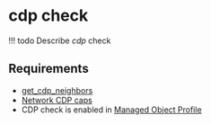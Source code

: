 # cdp check

<!-- prettier-ignore -->
!!! todo
    Describe *cdp* check

## Requirements

* [get_cdp_neighbors](../../../dev/scripts/get_cdp_neighbors)
* [Network CDP caps](../../../reference/caps/network/cdp.md)
* CDP check is enabled in [Managed Object Profile](../../../reference/concepts/managed-object-profile/index.md)
